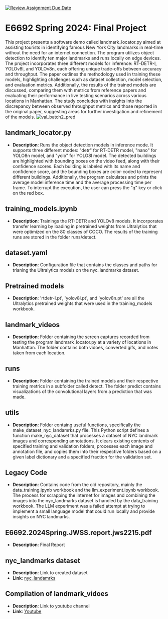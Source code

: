 [![Review Assignment Due Date](https://classroom.github.com/assets/deadline-readme-button-24ddc0f5d75046c5622901739e7c5dd533143b0c8e959d652212380cedb1ea36.svg)](https://classroom.github.com/a/UHGdSN-p)
# E6692 Spring 2024: Final Project
This project presents a software demo called landmark_locator.py aimed at assisting tourists in identifying famous New York City landmarks in real-time without the need for an internet connection. The program utilizes object detection to identify ten major landmarks and runs locally on edge devices. The project incorporates three different models for inference: RT-DETR-l, YOLOv8l, and YOLOv8n, each offering unique trade-offs between accuracy and throughput. The paper outlines the methodology used in training these models, highlighting challenges such as dataset collection, model selection, and evaluation metrics. Additionally, the results of the trained models are discussed, comparing them with metrics from reference papers and evaluating their performance in live testing scenarios across various locations in Manhattan. The study concludes with insights into the discrepancy between observed throughput metrics and those reported in the original paper, suggesting areas for further investigation and refinement of the models.
![val_batch2_pred](https://github.com/eecse6692/e6692-2024spring-finalproject-jwss-jws2215/assets/144495665/2116268f-76fc-4924-af5e-a13b89205d18)

## landmark_locator.py
- **Description**: Runs the object detection models in inference mode. It supports three different modes: "detr" for RT-DETR model, "nano" for YOLO8n model, and "yolo" for YOLO8l model. The detected buildings are highlighted with bounding boxes on the video feed, along with their confidence scores. Each building is labeled with its name and confidence score, and the bounding boxes are color-coded to represent different buildings. Additionally, the program calculates and prints the average model inference time and the average processing time per frame. To interrupt the execution, the user can press the "q" key or click on the red box.

## training_models.ipynb
- **Description**: Trainings the RT-DETR and YOLOv8 models. It incorporates transfer learning by loading in pretrained weights from Ultralytics that were optimized on the 80 classes of COCO. The results of the training runs are stored in the folder runs/detect.

## dataset.yaml
- **Description**: Configuration file that contains the classes and paths for trianing the Ultralytics models on the nyc_landmarks dataset. 

## Pretrained models
- **Description**: 'rtdetr-l.pt', 'yolov8l.pt', and 'yolov8n.pt' are all the Ultralytics pretrained weights that were used in the training_models workbook.

## landmark_videos
- **Description**: Folder containing the screen captures recorded from testing the program landmark_locator.py at a variety of locations in Manhattan. The folder contains both vidoes, converted gifs, and notes taken from each location.

## runs
- **Description**: Folder containing the trained models and their respective training metrics in a subfolder called detect. The folder predict contains visualizations of the convolutional layers from a prediction that was made.

## utils
- **Description**: Folder containg useful functions, specifically the make_dataset_nyc_landamrks.py file. This Python script defines a function make_nyc_dataset that processes a dataset of NYC landmark images and corresponding annotations. It clears existing contents of specified training and validation folders, processes each image and annotation file, and copies them into their respective folders based on a given label dictionary and a specified fraction for the validation set.

## Legacy Code
- **Description**: Contains code from the old repository, mainly the data_training.ipynb workbook and the llm_experiment.ipynb workbook. The process for scrapping the internet for images and combining the images into the nyc_landmarks dataset is handled by the data_training workbook. The LLM experiment was a failed attempt at trying to implement a small language model that could run locally and provide insights on NYC landmarks.

## E6692.2024Spring.JWSS.report.jws2215.pdf
- **Description**: Final Report
  
## nyc_landmarks dataset
- **Description**: Link to created dataset
- **Link**: [nyc_landamrks](https://www.kaggle.com/datasets/jws2215/nyc-landmarks-object-detection)

## Compilation of landmark_vidoes
- **Description**: Link to youtube channel
- **Link**: [Youtube](https://www.youtube.com/watch?v=v--pA2hUmZs&ab_channel=JohanWillemSchulzSweldens)

